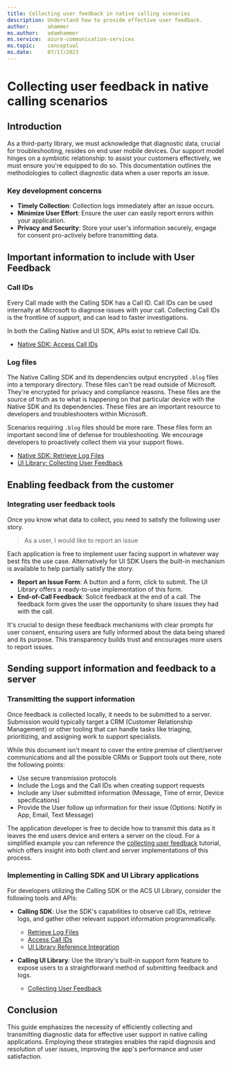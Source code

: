 ```yaml
---
title: Collecting user feedback in native calling scenarios
description: Understand how to provide effective user feedback.
author:      ahammer
ms.author:   adamhammer
ms.service:  azure-communication-services
ms.topic:    conceptual
ms.date:     07/17/2023
---
```


# Collecting user feedback in native calling scenarios

## Introduction

As a third-party library, we must acknowledge that diagnostic data, crucial for troubleshooting, resides on end user mobile devices. Our support model hinges on a symbiotic relationship: to assist your customers effectively, we must ensure you're equipped to do so. This documentation outlines the methodologies to collect diagnostic data when a user reports an issue.

### Key development concerns

- **Timely Collection**: Collection logs immediately after an issue occurs.
- **Minimize User Effort**: Ensure the user can easily report errors within your application.
- **Privacy and Security**: Store your user's information securely, engage for consent pro-actively before transmitting data.

## Important information to include with User Feedback

### Call IDs

Every Call made with the Calling SDK has a Call ID. Call IDs can be used internally at Microsoft to diagnose issues with your call. Collecting Call IDs is the frontline of support, and can lead to faster investigations.

In both the Calling Native and UI SDK, APIs exist to retrieve Call IDs.

- [Native SDK: Access Call IDs](../troubleshooting-info.md?tabs=csharp%2Cjavascript%2Cdotnet#access-your-client-call-id)

### Log files

The Native Calling SDK and its dependencies output encrypted `.blog` files into a temporary directory. These files can't be read outside of Microsoft. They're encrypted for privacy and compliance reasons. These files are the source of truth as to what is happening on that particular device with the Native SDK and its dependencies. These files are an important resource to developers and troubleshooters within Microsoft.

Scenarios requiring `.blog` files should be more rare. These files form an important second line of defense for troubleshooting. We encourage developers to proactively collect them via your support flows.

- [Native SDK: Retrieve Log Files](../../tutorials/log-file-retrieval-tutorial.md)
- [UI Library: Collecting User Feedback](../../tutorials/collecting-user-feedback/collecting-user-feedback.md)

## Enabling feedback from the customer

### Integrating user feedback tools

Once you know what data to collect, you need to satisfy the following user story.

> As a user, I would like to report an issue

Each application is free to implement user facing support in whatever way best fits the use case. Alternatively for UI SDK Users the built-in mechanism is available to help partially satisfy the story.

- **Report an Issue Form**: A button and a form, click to submit. The UI Library offers a ready-to-use implementation of this form.
- **End-of-Call Feedback**: Solicit feedback at the end of a call. The feedback form gives the user the opportunity to share issues they had with the call.

It's crucial to design these feedback mechanisms with clear prompts for user consent, ensuring users are fully informed about the data being shared and its purpose. This transparency builds trust and encourages more users to report issues.

## Sending support information and feedback to a server

### Transmitting the support information

Once feedback is collected locally, it needs to be submitted to a server. Submission would typically target a CRM (Customer Relationship Management) or other tooling that can handle tasks like triaging, prioritizing, and assigning work to support specialists.

While this document isn't meant to cover the entire premise of client/server communications and all the possible CRMs or Support tools out there, note the following points:

- Use secure transmission protocols
- Include the Logs and the Call IDs when creating support requests
- Include any User submitted information (Message, Time of error, Device specifications)
- Provide the User follow up information for their issue (Options: Notify in App, Email, Text Message)

The application developer is free to decide how to transmit this data as it leaves the end users device and enters a server on the cloud. For a simplified example you can reference the [collecting user feedback](../../tutorials/collecting-user-feedback/collecting-user-feedback.md) tutorial, which offers insight into both client and server implementations of this process.

### Implementing in Calling SDK and UI Library applications

For developers utilizing the Calling SDK or the ACS UI Library, consider the following tools and APIs:

- **Calling SDK**: Use the SDK's capabilities to observe call IDs, retrieve logs, and gather other relevant support information programmatically.
    - [Retrieve Log Files](../../tutorials/log-file-retrieval-tutorial.md)
    - [Access Call IDs](../troubleshooting-info.md?tabs=csharp%2Cjavascript%2Cdotnet#access-your-client-call-id)
    - [UI Library Reference Integration](https://github.com/Azure/communication-ui-library-android/tree/main/azure-communication-ui/calling/src/main/java/com/azure/android/communication/ui/calling)

- **Calling UI Library**: Use the library's built-in support form feature to expose users to a straightforward method of submitting feedback and logs.
    - [Collecting User Feedback](../../tutorials/collecting-user-feedback/collecting-user-feedback.md)
    
## Conclusion

This guide emphasizes the necessity of efficiently collecting and transmitting diagnostic data for effective user support in native calling applications. Employing these strategies enables the rapid diagnosis and resolution of user issues, improving the app's performance and user satisfaction. 
